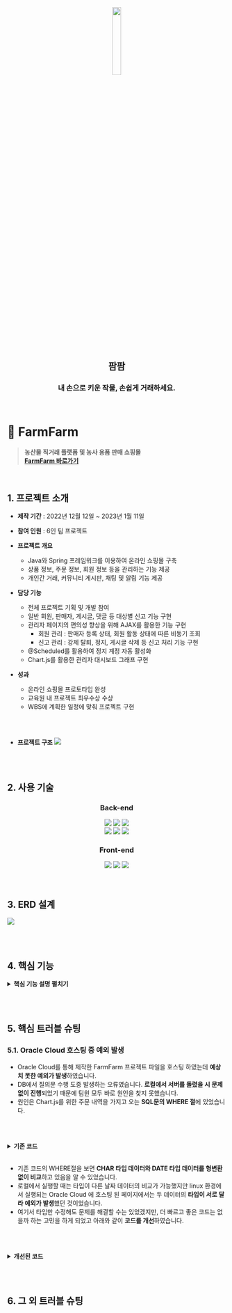 <div align="center">
<img width="20%" src="https://user-images.githubusercontent.com/110653581/211257489-34757022-4c71-443f-afe7-94d240788288.png" />
<h2>팜팜</h2>
<h3>내 손으로 키운 작물, 손쉽게 거래하세요.</h3>
<br>
</div>

# :pushpin: FarmFarm
> **농산물 직거래 플랫폼 및 농사 용품 판매 쇼핑몰** <br>
> **[FarmFarm 바로가기](http://129.154.53.250:8080)**

<br>

## 1. 프로젝트 소개
- **제작 기간** : 2022년 12월 12일 ~ 2023년 1월 11일
- **참여 인원** : 6인 팀 프로젝트
- **프로젝트 개요**
  - Java와 Spring 프레임워크를 이용하여 온라인 쇼핑몰 구축
  - 상품 정보, 주문 정보, 회원 정보 등을 관리하는 기능 제공
  - 개인간 거래, 커뮤니티 게시판, 채팅 및 알림 기능 제공
- **담당 기능**
  - 전체 프로젝트 기획 및 개발 참여
  - 일반 회원, 판매자, 게시글, 댓글 등 대상별 신고 기능 구현
  - 관리자 페이지의 편의성 향상을 위해 AJAX를 활용한 기능 구현
    - 회원 관리 : 판매자 등록 상태, 회원 활동 상태에 따른 비동기 조회
    - 신고 관리 : 강제 탈퇴, 정지, 게시글 삭제 등 신고 처리 기능 구현
  - @Scheduled를 활용하여 정지 계정 자동 활성화
  - Chart.js를 활용한 관리자 대시보드 그래프 구현

- **성과**
  - 온라인 쇼핑몰 프로토타입 완성
  - 교육원 내 프로젝트 최우수상 수상
  - WBS에 계획한 일정에 맞춰 프로젝트 구현
  
<br>
<br>

- **프로젝트 구조**
![](https://user-images.githubusercontent.com/110653573/221127291-cec3ff02-76a7-4de3-a5e0-59ac00119050.png)


<br>
<br>

## 2. 사용 기술
<div align="center">
  
### **Back-end**
<img src="https://img.shields.io/badge/Java 11-007396?style=for-the-badge&logo=java&logoColor=white"> 
  <img src="https://img.shields.io/badge/Spring 5.3.14-6DB33F?style=for-the-badge&logo=spring&logoColor=white">
  <img src="https://img.shields.io/badge/Oracle 21C-F80000?style=for-the-badge&logo=oracle&logoColor=white">
  <br>
  <img src="https://img.shields.io/badge/Apache Tomcat 9.0-F8DC75?style=for-the-badge&logo=apachetomcat&logoColor=white">
    <img src="https://img.shields.io/badge/Apache Maven-C71A36?style=for-the-badge&logo=ApacheMaven&logoColor=white">
    <img src="https://img.shields.io/badge/Spring Sequrity-6DB33F?style=for-the-badge&logo=SpringSecurity&logoColor=white">

### **Front-end**
  <img src="https://img.shields.io/badge/html5-E34F26?style=for-the-badge&logo=html5&logoColor=white"> 
  <img src="https://img.shields.io/badge/css-1572B6?style=for-the-badge&logo=css3&logoColor=white"> 
  <img src="https://img.shields.io/badge/javascript-F7DF1E?style=for-the-badge&logo=javascript&logoColor=black"> 

</div>

<br>
<br>

## 3. ERD 설계
![](https://user-images.githubusercontent.com/110653573/221079293-fcda70a5-1aeb-4744-94cc-6a2033d95ebe.png)

<br>
<br>

## 4. 핵심 기능

<details>
<summary><b>핵심 기능 설명 펼치기</b></summary>
<div markdown="1">

<br>
	
<details>
<summary><b>4.1 신고하기</b></summary>
<div markdown="1">
	
![](https://user-images.githubusercontent.com/110653573/222202403-a3a38c67-fc1b-41f1-8853-d4f022a3f709.png)

**총 6가지 신고** <br>

(1) 페이지별 신고 대상이 하나인 경우 <br>
  - 판매자(seller), 판매 게시글(post), 채팅 회원(chat) <br>
  - 주소의 pathname을 이용하여 조건 분리

 ```java
 
// pathname: 각 기능 메인 주소
var pathname = location.pathname.substring(1, location.pathname.lastIndexOf("/"));

// postNo(판매글), seller에서 memberNo(판매자)
var targetNo = location.pathname.substring(location.pathname.lastIndexOf("/")+1);

var reportType;
var reportTargetNo;


// 신고하기 버튼 클릭 시
reportBtn.addEventListener("click", () => {

    if(reportTargetNo == 0){
        messageModalOpen("관리자는 신고 대상이 아닙니다.");
	
    } else{
        openReportModal();  // 신고하기 모달
        switch(pathname){
            case 'seller': reportType = 'M'; reportTargetNo = targetNo; break;
            case 'post': reportType = 'P'; reportTargetNo = targetNo; break;
            case 'chat': reportType = 'M'; reportTargetNo = selectedChatNo; break; // chatContext.js에서 선언한 변수 사용
        }
    
    }
});

```
<br>

(2) 페이지별 신고 대상이 둘 이상인 경우 (각 대상의 식별 번호 이용)<br>
  - 커뮤니티 게시글 작성자 신고, 게시글 신고, 댓글 신고
	
```java

// 1) 댓글 신고
for(let i=0; i<reportCommentBtn.length; i++){

    // 댓글의 신고하기 버튼 누르면
    reportCommentBtn[i]. addEventListener("click", () => {

	// 신고 모달 열리기
	openReportModal();

	// 각 댓글의 댓글 번호
	const targetCommentNo = document.getElementsByClassName('targetCommentNo');

	// 신고유형, 신고번호 매칭
	if(targetCommentNo[i] != null){
	    reportType = 'C';
	    reportTargetNo = targetCommentNo[i].value;

	}
    })
}



// 2) 댓글 작성자 신고
document.getElementById('reportMemberBtn').addEventListener('click', () =>{

				    // memberNo = "${loginMember.memberNo}";
				    // 본인 계정 신고x
    if(targetMemberNo != null && targetMemberNo != memberNo){
	// 신고 모달 열리기
	openReportModal();
	reportType = 'M';
	reportTargetNo = targetMemberNo;
    }

    if(targetMemberNo == memberNo){
	messageModalOpen("본인의 계정은 신고할 수 없습니다.");
    }
})



// 3) 커뮤니티 게시글 신고
document.getElementById('reportBoardBtn').addEventListener('click', () => {

    if(boardNo != null){
	// 신고 모달 열리기
	openReportModal();
	reportType = 'B';
	reportTargetNo = boardNo;
    }
})

```

	
<details>
<summary>Controller</summary>
<div markdown="1">

```java
@Controller
public class ReportController {
	
	@Autowired
	private ReportService service;

	// 신고하기
	@PostMapping("/report")
	@ResponseBody
	public int insertReport(@SessionAttribute(value = "loginMember") Member loginMember,
				@RequestParam(value="reportType", required=false) String reportType,
				@RequestParam(value="reportTargetNo", required=false, defaultValue="0") int reportTargetNo,
				@RequestParam(value="reportReason", required=false) String reportReason,
				@RequestParam(value="reportContent", required=false)  String reportContent
				) {

		Map<String, Object> map = new HashMap<String, Object>();
		
		map.put("reportType", reportType);
		map.put("reportTargetNo", reportTargetNo);
		map.put("reportReason", reportReason);
		map.put("reportContent", reportContent);
		map.put("memberNo", loginMember.getMemberNo());
		
		int result = 0;
		
		if(loginMember != null) {

			result = service.insertReport(map);
			
		}
		
		return result;
	}
}

```

</div>
</details>
	
<details>
<summary>mapper</summary>
<div markdown="1">

```xml
<insert id="insertReport">
	INSERT INTO REPORT VALUES(SEQ_REPORT_NO.NEXTVAL, #{reportType}, #{memberNo}, #{reportTargetNo}, #{reportReason},
		DEFAULT, NULL, NULL, #{reportContent})
</insert>
```

</div>
</details>

</div>
</details>	
	

<br>
	
<details>
<summary><b>4.2 ajax를 활용한 관리자페이지 기능 구현</b></summary>
<div markdown="1">


![](https://user-images.githubusercontent.com/110653573/222202930-e17bb192-4755-411b-ab83-674712b217ab.png)

<br>
<h4>(1) 필터, 검색 기능 구현</h4>
	
<details>
<summary>회원관리 Controller</summary>
<div markdown="1">

```java
@Controller
public class AdminController {
	
	@Autowired
	private AdminService service;
	
	//..(생략)..

	// 전체 회원 조회 (정렬, 페이지네이션, 검색)
	@GetMapping("/admin/memberList")
	@ResponseBody
	public String selectMember(@SessionAttribute(value="loginMember") Member loginMember, 
				   @RequestParam(value="cp", required=false, defaultValue="1") int cp,
				   @RequestParam(value="authFilter", required=false, defaultValue="0") String authFilter,
				   @RequestParam(value="statFilter", required=false, defaultValue="0") String statFilter,
				   @RequestParam(value="keyword", required=false) String keyword) {

		Map<String, Object> paramMap = new HashMap<String, Object>();
		paramMap.put("authFilter", authFilter); // 판매자 인증 필터 정렬
		paramMap.put("statFilter", statFilter); // 계정 상태 필터 

		if(keyword != null) {
			paramMap.put("keyword", keyword);
		}

		// 관리자인지 확인 (관리자면 result==1)
		int result = service.checkAdmin();

		Map<String, Object> map = new HashMap<String, Object>();

		if(result == 1 && loginMember != null) {

			// 전체 회원 정보 조회 + 페이지네이션 + 정렬
			map = service.selectMember(paramMap, cp);

		} else {
			System.out.println("관리자만 접근 가능합니다.");
		}


		return new Gson().toJson(map);
	}
	
	//..(생략)..
}
```

</div>
</details>
	
<details>
<summary>회원관리 Service</summary>
<div markdown="1">

```java
@Service
public class AdminServiceImpl implements AdminService{
	
	@Autowired
	private AdminDAO dao;
	
	//..(생략)..
	
	// 전체 회원 조회 (정렬, 페이지네이션, 검색)
	@Override
	public Map<String, Object> selectMember(Map<String, Object> paramMap, int cp) {


		/* 페이지네이션 */
		// 1. 전체 개수를 가져옴.
		int memberListCount = dao.memberListCount(paramMap);

		// 2. 가져온 개수와 현재 페이지를 이용해서 페이지네이션 객체 생성
		Pagination pagination = new Pagination(memberListCount, cp, 15);

		// 3. 페이네이션 객체를 생성해 목록 불러오기
		// 전체 회원 조회(정렬 포함)
		List<Admin> memberList = dao.selectMember(paramMap, pagination);

		Map<String, Object> map = new HashMap<String, Object>();
		map.put("memberListCount", memberListCount);
		map.put("pagination", pagination);
		map.put("memberList", memberList);


		return map;
	}
	
	//..(생략)..

}
```

</div>
</details>


<details>
<summary>회원관리 DAO</summary>
<div markdown="1">

```java
@Repository
public class AdminDAO {
	
	@Autowired
	private SqlSessionTemplate sqlSession;
	
	//..(생략)..
	
	/** 전체 회원 조회(페이지네이션, 정렬 포함)
	 * @param paramMap
	 * @param pagination
	 * @return
	 */
	public List<Admin> selectMember(Map<String, Object> paramMap, Pagination pagination) {

		// RowBounds 객체(마이바티스) : 여러 행 조회 결과 중 특정 위치부터 지정된 행의 개수만 조회하는 객체
		int offset = (pagination.getCurrentPage() -1) * 15;
		RowBounds rowBounds = new RowBounds(offset, 15);

		return sqlSession.selectList("adminMapper.selectMemberList", paramMap, rowBounds);
	}
	
	//..(생략)..
	
}
```

</div>
</details>
	
	
	
<details>
<summary>회원관리 mapper</summary>
<div markdown="1">

```xml
<!-- 전체 회원 정보 조회 (정렬 별로 포함) -->
<select id="selectMemberList" resultMap="admin_rm">
SELECT *
FROM (SELECT 
		(CASE 
			WHEN REPORT_TYPE = 'M' THEN 'M'
			WHEN REPORT_TYPE IS NULL THEN NULL
			ELSE NULL
		END)REPORT_TYPE,
		RANK() OVER(PARTITION BY REPORT_TYPE, REPORT_TARGET_NO ORDER BY REPORT_NO DESC) AS RANKING,
		RANK() OVER(PARTITION BY MEMBER_NO ORDER BY REPORT_TYPE DESC) AS DUPL_FLAG,
		MEMBER_NO, REPORT_TARGET_NO,
		MEMBER_ID, MEMBER_NAME, MEMBER_NICKNAME, MEMBER_TEL, MEMBER_DEL_FL, SIGNUP_DATE, AUTHORITY, PROFILE_IMG, MEMBER_BIRTH,
		REPLACE(MEMBER_ADDRESS, ',,', ' ') MEMBER_ADDRESS, DEFAULT_FL, FARM_IMG, REPORT_NO, REPORT_MEMBER_NO, REPORT_REASON, REPORT_DATE, 				REPORT_PENALTY, 
		PROCESS_DATE, REPORT_CONTENT
	FROM MEMBER 
	LEFT JOIN ADDRESS USING(MEMBER_NO)
	LEFT JOIN SELLER USING(MEMBER_NO)
	LEFT JOIN REPORT ON (MEMBER_NO = REPORT_TARGET_NO)
	WHERE MEMBER_ID != 'admin'
	AND DEFAULT_FL = 'Y'
	ORDER BY MEMBER_NO)
WHERE RANKING = 1 <!--누적 신고 중 제일 최근 값 가져오기 -->
AND DUPL_FLAG = 1 <!--reportTargetNo가 같을 때 신고 타입 'M'인 경우만 가져오기 -->
<if test='authFilter==0 and statFilter==0'> <!--전체 -->
</if>
<if test='authFilter==1'> <!--판매자인증: 미등록 -->
	AND AUTHORITY = 0
</if>		
<if test='authFilter==2'> <!--판매자인증: 판매자 -->
	AND AUTHORITY = 1
</if>
<if test='authFilter==3'> <!--판매자인증: 인증대기 -->
	AND AUTHORITY = 3
</if>
<if test='authFilter==4'> <!--판매자인증: 인증보류 -->
	AND AUTHORITY = 4
</if>

<if test='statFilter==1'> <!--상태: 활동중 -->
	AND MEMBER_DEL_FL = 'N'
	AND (REPORT_PENALTY IS NULL
	OR REPORT_PENALTY = 'N'
	OR REPORT_PENALTY = 'A')
	AND REPORT_TYPE = 'M'				
</if>
<if test='statFilter==2'> <!--상태: 정지 -->
	AND MEMBER_DEL_FL = 'N'
	AND REPORT_PENALTY = 'Y' 
	AND PROCESS_DATE IS NOT NULL
	AND REPORT_TYPE = 'M'
</if>
<if test='statFilter==3'> <!--상태: 강제 탈퇴 -->
	AND MEMBER_DEL_FL = 'Y'
</if>
<if test='keyword != null'>
	AND (LOWER(MEMBER_ID) LIKE LOWER('%${keyword}%')
	OR 	LOWER(MEMBER_NICKNAME) LIKE LOWER('%${keyword}%')
	OR MEMBER_NO LIKE ('%${keyword}%'))
</if>
</select>
```

</div>
</details>

<br>

[+]
<br>
[회원 관리 JS 코드](https://github.com/luejenie/FarmFarm/blob/main/FarmFarm/src/main/webapp/resources/js/admin/adminMember.js)	
	
<br>
	
<h4>(2) 회원 강제 탈퇴, 정지 / 게시글 삭제 등의 신고 처리 기능 구현</h4>
	
<details>
<summary>신고처리 Service</summary>
<div markdown="1">

```java
@Service
public class AdminProcessServiceImpl implements AdminProcessService{
	
	@Autowired
	private AdminProcessDAO dao;
	
	
	//..(생략)..
	
	
	// 회원 강제 탈퇴 (회원관리, 신고내역x)
	@Override
	public int memberKickout(int hiddenNo) {
		return dao.memberKickout(hiddenNo);
	}

	
	// 신고된 회원 강제 탈퇴 (신고내역 O)
	@Override
	public int reportMemberKickout(int hiddenNo, int authority) {
		
		int result = 0;
		
		// 강제 탈퇴 시키고
		result = dao.memberKickout(hiddenNo);
		
		// 강제 탈퇴가 성공한다면
		if(result > 0) {
			// 신고 상태 변경, 신고 처리일자 추가
			result = dao.changeReportStatus(hiddenNo);
			
			// 판매자라면, 판매글 
			if(authority == 1) {
				result = dao.deletePostofSeller(hiddenNo);
			}
		}
		
		return result;
	}
	
	
	// 신고된 회원 계정 정지
	@Override
	public int reportMemberBanned(int hiddenNo) {
		return dao.reportMemberBanned(hiddenNo);
	}
	
	
	// 신고 계정 - 반려
	@Override
	public int reportMemberLeave(int hiddenNo) {
		return dao.reportMemberLeave(hiddenNo);
	}	
	
	
	
	// 신고 게시글 - 삭제
	@Override
	public int reportDeleteContent(int hiddenContentNo, String reportType) {
		
		int result = 0;
		
		// 커뮤니티 게시글 삭제
		if(reportType.equals("B")) {
			result = dao.reportDeleteBoard(hiddenContentNo);
		
		// 판매글 삭제
		} else if(reportType.equals("P")) {
			result = dao.reportDeletePost(hiddenContentNo);

		// 댓글
		} else if(reportType.equals("C")) {
			result = dao.reportDeleteComment(hiddenContentNo);
		}
		
		Map<String, Object> paramMap = new HashMap<String, Object>();
		paramMap.put("hiddenContentNo", hiddenContentNo);
		paramMap.put("reportType", reportType);
		
		// 삭제 후 신고 상태 변경, 처리 일자 추가
		if(result > 0) {
			result = dao.changeReportStatusCt(paramMap);
		}
		
		return result;
	}
	
	
	// 신고 게시글 - 반려
	@Override
	public int reportLeaveContent(Map<String, Object> paramMap) {
		return dao.reportLeaveContent(paramMap);
	}
	
	
	//..(생략)..
	
}
```

</div>
</details>
	
	
[신고 처리 Controller](https://github.com/luejenie/FarmFarm/blob/main/FarmFarm/src/main/java/edu/kh/farmfarm/admin/controller/AdminProcessController.java)
<br>	
[신고 처리 DAO](https://github.com/luejenie/FarmFarm/blob/main/FarmFarm/src/main/java/edu/kh/farmfarm/admin/model/dao/AdminProcessDAO.java)
	
<br>
[+]
<br>
	
[판매자인증 Controller](https://github.com/luejenie/FarmFarm/blob/main/FarmFarm/src/main/java/edu/kh/farmfarm/admin/controller/AdminSellerAuthController.java#L100) <br>
[신고 조회 Controller](https://github.com/luejenie/FarmFarm/blob/main/FarmFarm/src/main/java/edu/kh/farmfarm/admin/controller/AdminReportController.java)
	

</div>
</details>		
	
<br>	
 
<details>
<summary><b>4.3 @Scheduled를 활용하여 정지 계정 자동 활성화</b></summary>
<div markdown="1">
	
<br>
	
<details>
<summary>Controller</summary>
<div markdown="1">

```java
@Component
public class BannedAccountActivateScheduling {

	@Autowired
	private AdminProcessService service;
	
	int count = 0;
	
	// 신고되어 정지된 계정 7일 뒤에 풀기
	@Scheduled(cron = "0 * * * * *")  // 매 분 0초에 실행
	public void bannedAccountActivate() throws ParseException{
		
		System.out.println("[ADMIN] 정지 계정 해제 프로세스 진행합니다.");
		
		// 1. 정지된 계정 조회하기
		List<Admin> bannedAccountList = service.selectBannedAccountList();
		
		
		// 2. processDate의 일시 +7 이 현재시간을 지났는지 확인!
		for(Admin admin : bannedAccountList) {
			
			String processDate = admin.getProcessDate();
			
			//System.out.println(processDate); //2023-01-04 17:05:08

			
			// 1) 7일 뒤 날짜, 시간 구하기
	
			SimpleDateFormat sdf = new SimpleDateFormat("yyyy-MM-dd HH:mm:ss");
			
			// 날짜 연산을 위해 String을 Date 객체로 변경
			Date pDate = sdf.parse(processDate);
			
			// 날짜 연산을 위한 Calendar 객체 생성 후 date 대입
			Calendar cal = Calendar.getInstance();
			cal.setTime(pDate);
			
			//System.out.println(cal.getTime()); // Wed Jan 04 17:05:08 KST 2023
			
	
			// 7일 더하기
			cal.add(Calendar.DATE, 7);
			
			
			// processDate에서 7일 더한 날짜 (sdf 포맷으로 변경)
			String afterDate = sdf.format(cal.getTime());
			
			
			
			// 2) 현재 날짜, 시간
			LocalDateTime now = LocalDateTime.now();
			
			// 포맷 변경
			String sysdate = now.format(DateTimeFormatter.ofPattern("yyyy-MM-dd HH:mm:ss"));
			
			
			// 3. 7일 뒤 날짜가 현재 시간을 지났으면! 해당 reportTargetNo 조회
			int result = afterDate.compareTo(sysdate);  
			// compareTo() 
			// result = 0 동일 시간
			// result < 0 afterDate는 sysdate 이전 날짜
			// result > 0 afterDate는 sysdate 이후 날짜
			
			
			if(result < 0) {
			
				int targetNo = admin.getReportTargetNo();
				String targetType = admin.getReportType();
				
				System.out.println(targetNo);
				
				// 4. 해당 계정 활성화
				if(targetType.equals("M")) {
					result = service.activateAccount(targetNo);
				}
				
				if(result > 0) {
					System.out.println("회원번호 " + targetNo + "의 계정이 활성화되었습니다.");
					count = result;
					
					
				} else {
					System.out.println("계정 활성화 실패");
				}
			}
		}
	}
}
	
```

</div>
</details>
	

</div>
</details>		

<br>
	
<details>
<summary><b>4.4 Chart.js를 활용한 관리자 대시보드 그래프 구현</b></summary>
<div markdown="1">
	
![](https://user-images.githubusercontent.com/110653573/222223557-1e67c613-2ebd-4d30-b897-4e76a429af04.png)
<br>

[대시보드 DAO](https://github.com/luejenie/FarmFarm/blob/main/FarmFarm/src/main/java/edu/kh/farmfarm/admin/model/dao/AdminDAO.java#L35)
<br>
[대시보드 JS](https://github.com/luejenie/FarmFarm/blob/main/FarmFarm/src/main/webapp/resources/js/admin/dashboard.js)
	
</div>
</details>	
	
<!-- 핵심기능 접기 -->
</div>
</details>



</br></br>

## 5. 핵심 트러블 슈팅

### 5.1. Oracle Cloud 호스팅 중 예외 발생

- Oracle Cloud를 통해 제작한 FarmFarm 프로젝트 파일을 호스팅 하였는데 **예상치 못한 예외가 발생**하였습니다.
- DB에서 질의문 수행 도중 발생하는 오류였습니다. **로컬에서 서버를 돌렸을 시 문제없이 진행**되었기 때문에 팀원 모두 바로 원인을 찾지 못했습니다.
- 원인은 Chart.js를 위한 주문 내역을 가지고 오는 **SQL문의 WHERE 절**에 있었습니다.

</br></br>

<details>
<summary><b>기존 코드</b></summary>
<div markdown="1">

~~~xml
  <select id="selectOrderGraph" resultMap="graph_rm">
	  SELECT TO_CHAR(b.OD, 'MM-DD') AS ORDER_DATE
	    	 , NVL(SUM(a.cnt), 0) AS ORDER_COUNT
		FROM ( SELECT TO_CHAR(ORDER_DATE, 'YYYY-MM-DD') AS ORDER_DATE
		              ,COUNT(*) cnt
		        FROM "ORDER"
		        WHERE ORDER_DATE BETWEEN SYSDATE-31
		                             AND SYSDATE
		        GROUP BY ORDER_DATE
		        ) a
		      , (SELECT (TO_DATE(SYSDATE-30,'YY-MM-DD') + LEVEL) AS OD
				FROM dual 
				<![CDATA[CONNECT BY LEVEL <= 31]]>) b
		WHERE b.OD = a.ORDER_DATE(+)
		GROUP BY b.OD
		ORDER BY b.OD
  </select>
~~~

</div>
</details>

</br>

- 기존 코드의 WHERE절을 보면 **CHAR 타입 데이터와 DATE 타입 데이터를 형변환 없이 비교**하고 있음을 알 수 있었습니다.
- 로컬에서 실행할 때는 타입이 다른 날짜 데이터의 비교가 가능했지만 linux 환경에서 실행되는 Oracle Cloud 에 호스팅 된 페이지에서는 두 데이터의 **타입이 서로 달라 예외가 발생**했던 것이었습니다.
- 여기서 타입만 수정해도 문제를 해결할 수는 있었겠지만, 더 빠르고 좋은 코드는 없을까 하는 고민을 하게 되었고 아래와 같이 **코드를 개선**하였습니다.

</br></br>

<details>
<summary><b>개선된 코드</b></summary>
<div markdown="1">

~~~xml
  <select id="selectOrderGraph" resultMap="graph_rm">
	  <![CDATA[
		SELECT ORDER_DATE, 
            (SELECT COUNT(*) 
            FROM "ORDER" o 
            WHERE TO_CHAR(o.ORDER_DATE , 'YYYY-MM-DD') = a.ORDER_DATE) ORDER_COUNT
	 	FROM (SELECT TO_CHAR(SYSDATE - 31 + LEVEL, 'YYYY-MM-DD') ORDER_DATE 
		FROM DUAL CONNECT BY LEVEL <=31) a]]>
  </select>
~~~

</div>
</details>



</br></br>

## 6. 그 외 트러블 슈팅

    
</br>

<!--
## 6. 회고 / 느낀점
>프로젝트 개발 회고 글
-->
